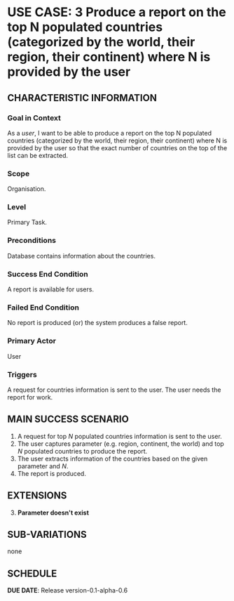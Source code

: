 # USE CASE: 3 Produce a report on the top N populated countries (categorized by the world, their region, their continent) where N is provided by the user

## CHARACTERISTIC INFORMATION

### Goal in Context

As a *user*, I want to be able to produce a report on the top N populated countries (categorized by the world, their region, their continent) where N is provided by the user so that the exact number of countries on the top of the list can be extracted.

### Scope

Organisation.

### Level

Primary Task.

### Preconditions

Database contains information about the countries.

### Success End Condition

A report is available for users.

### Failed End Condition

No report is produced (or) the system produces a false report.

### Primary Actor

User

### Triggers

A request for countries information is sent to the user.
The user needs the report for work.

## MAIN SUCCESS SCENARIO

1. A request for top *N* populated countries information is sent to the user.
2. The user captures parameter (e.g. region, continent, the world) and top *N* populated countries to produce the report.
3. The user extracts information of the countries based on the given parameter and *N*.
4. The report is produced.

## EXTENSIONS

3. **Parameter doesn't exist**

## SUB-VARIATIONS

none

## SCHEDULE

**DUE DATE**: Release version-0.1-alpha-0.6